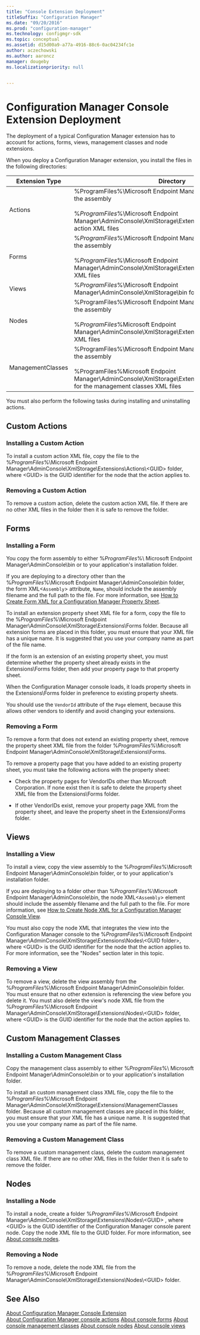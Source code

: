 ```yaml
---
title: "Console Extension Deployment"
titleSuffix: "Configuration Manager"
ms.date: "09/20/2016"
ms.prod: "configuration-manager"
ms.technology: configmgr-sdk
ms.topic: conceptual
ms.assetid: d15d00a9-a77a-4916-88c6-0ac04234fc1e
author: aczechowski
ms.author: aaroncz
manager: dougeby
ms.localizationpriority: null


---
```

# Configuration Manager Console Extension Deployment
The deployment of a typical Configuration Manager extension has to account for actions, forms, views, management classes and node extensions.  

 When you deploy a Configuration Manager extension, you install the files in the following directories:  

|Extension Type|Directory|  
|--------------------|---------------|  
|Actions|%ProgramFiles%\Microsoft Endpoint Manager\AdminConsole\bin for the assembly<br /><br /> %*ProgramFiles*%\Microsoft Endpoint Manager\AdminConsole\XmlStorage\Extensions\Actions for the action XML files|  
|Forms|%*ProgramFiles*%\Microsoft Endpoint Manager\AdminConsole\bin for the assembly<br /><br /> %*ProgramFiles*%\Microsoft Endpoint Manager\AdminConsole\XmlStorage\Extensions\Forms for the form XML files|  
|Views|%*ProgramFiles*%\Microsoft Endpoint Manager\AdminConsole\XmlStorage\bin for the assembly|  
|Nodes|%ProgramFiles%\Microsoft Endpoint Manager\AdminConsole\bin for the assembly<br /><br /> %*ProgramFiles*%Microsoft Endpoint Manager\AdminConsole\XmlStorage\Extensions\Nodes for the node XML files|  
|ManagementClasses|%ProgramFiles%\Microsoft Endpoint Manager\AdminConsole\bin for the assembly<br /><br /> %ProgramFiles%Microsoft Endpoint Manager\AdminConsole\XmlStorage\Extensions\ManagementClasses for the management classes XML files|  

 You must also perform the following tasks during installing and uninstalling actions.  

## Custom Actions  

### Installing a Custom Action  
 To install a custom action XML file, copy the file to the %*ProgramFiles*%\Microsoft Endpoint Manager\AdminConsole\XmlStorage\Extensions\Actions\\<GUID\> folder, where \<GUID> is the GUID identifier for the node that the action applies to.  

### Removing a Custom Action  
 To remove a custom action, delete the custom action XML file. If there are no other XML files in the folder then it is safe to remove the folder.  

## Forms  

### Installing a Form  
 You copy the form assembly to either %*ProgramFiles*%\ Microsoft Endpoint Manager\AdminConsole\bin or to your application's installation folder.  

 If you are deploying to a directory other than the %*ProgramFiles*%\Microsoft Endpoint Manager\AdminConsole\bin folder, the form XML<`Assembly`> attribute, `Name`, should include the assembly filename and the full path to the file. For more information, see [How to Create Form XML for a Configuration Manager Property Sheet](../../../../develop/core/servers/console/how-to-create-form-xml-for-a-configuration-manager-property-sheet.md).  

 To install an extension property sheet XML file for a form, copy the file to the %*ProgramFiles*%\Microsoft Endpoint Manager\AdminConsole\XmlStorage\Extensions\Forms folder. Because all extension forms are placed in this folder, you must ensure that your XML file has a unique name. It is suggested that you use your company name as part of the file name.  

 If the form is an extension of an existing property sheet, you must determine whether the property sheet already exists in the Extensions\Forms folder, then add your property page to that property sheet.  

 When the Configuration Manager console loads, it loads property sheets in the Extensions\Forms folder in preference to existing property sheets.  

 You should use the `VendorId` attribute of the `Page` element, because this allows other vendors to identify and avoid changing your extensions.  

### Removing a Form  
 To remove a form that does not extend an existing property sheet, remove the property sheet XML file from the folder %*ProgramFiles*%\Microsoft Endpoint Manager\AdminConsole\XmlStorage\Extensions\Forms.  

 To remove a property page that you have added to an existing property sheet, you must take the following actions with the property sheet:  

-   Check the property pages for VendorIDs other than Microsoft Corporation. If none exist then it is safe to delete the property sheet XML file from the Extensions\Forms folder.  

-   If other VendorIDs exist, remove your property page XML from the property sheet, and leave the property sheet in the Extensions\Forms folder.  

## Views  

### Installing a View  
 To install a view, copy the view assembly to the %*ProgramFiles*%\Microsoft Endpoint Manager\AdminConsole\bin folder, or to your application's installation folder.  

 If you are deploying to a folder other than %*ProgramFiles*%\Microsoft Endpoint Manager\AdminConsole\bin, the node XML<`Assembly`> element should include the assembly filename and the full path to the file. For more information, see [How to Create Node XML for a Configuration Manager Console View](../../../../develop/core/servers/console/how-to-create-node-xml-for-a-configuration-manager-console-grid-view.md).  

 You must also copy the node XML that integrates the view into the Configuration Manager console to the %*ProgramFiles*%\Microsoft Endpoint Manager\AdminConsole\XmlStorage\Extensions\Nodes\\<GUID folder\>, where \<GUID> is the GUID identifier for the node that the action applies to. For more information, see the "Nodes" section later in this topic.  

### Removing a View  
 To remove a view, delete the view assembly from the %*ProgramFiles*%\Microsoft Endpoint Manager\AdminConsole\bin folder. You must ensure that no other extension is referencing the view before you delete it. You must also delete the view's node XML file from the %*ProgramFiles*%\Microsoft Endpoint Manager\AdminConsole\XmlStorage\Extensions\Nodes\\<GUID\> folder, where \<GUID> is the GUID identifier for the node that the action applies to.  

## Custom Management  Classes  

### Installing a Custom Management Class  
 Copy the management class assembly to either %*ProgramFiles*%\ Microsoft Endpoint Manager\AdminConsole\bin or to your application's installation folder.  

 To install an custom management class XML file, copy the file to the %*ProgramFiles*%\Microsoft Endpoint Manager\AdminConsole\XmlStorage\Extensions\ManagementClasses folder. Because all custom management classes are placed in this folder, you must ensure that your XML file has a unique name. It is suggested that you use your company name as part of the file name.  

### Removing a Custom Management Class  
 To remove a custom management class, delete the custom management class XML file. If there are no other XML files in the folder then it is safe to remove the folder.  

## Nodes  

### Installing a Node  
 To install a node, create a folder %*ProgramFiles*%\Microsoft Endpoint Manager\AdminConsole\XmlStorage\Extensions\Nodes\\<GUID\> , where \<GUID> is the GUID identifier of the Configuration Manager console parent node. Copy the node XML file to the GUID folder. For more information, see [About console nodes](about-configuration-manager-console-nodes.md).  

### Removing a Node  
 To remove a node, delete the node XML file from the %*ProgramFiles*%\Microsoft Endpoint Manager\AdminConsole\XmlStorage\Extensions\Nodes\\<GUID\> folder.  

## See Also  
 [About Configuration Manager Console Extension](../../../../develop/core/servers/console/about-configuration-manager-console-extension.md)   
 [About Configuration Manager console actions](configuration-manager-actions.md)
 [About console forms](about-configuration-manager-console-forms.md)
[About console management classes](about-configuration-manager-console-management-classes.md)
 [About console nodes](about-configuration-manager-console-nodes.md)
 [About console views](about-configuration-manager-console-views.md)
